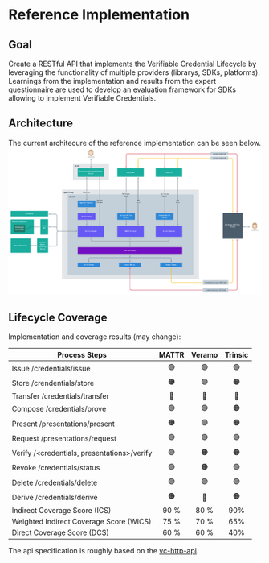 # Reference Implementation

## Goal

Create a RESTful API that implements the Verifiable Credential Lifecycle by leveraging the functionality of multiple providers (librarys, SDKs, platforms). Learnings from the implementation and results from the expert questionnaire are used to develop an evaluation framework for SDKs allowing to implement Verifiable Credentials.

## Architecture

The current architecure of the reference implementation can be seen below.
![architecure](./img/architecture.png)

## Lifecycle Coverage

Implementation and coverage results (may change):

| Process Steps                               | MATTR | Veramo | Trinsic |
| ------------------------------------------- | :---: | :----: | :-----: |
| Issue /credentials/issue                    |  🟢   |   🟢   |   🟢    |
| Store /crendentials/store                   |  🟠   |   🟢   |   🟠    |
| Transfer /credentials/transfer              |  🔴   |   🔴   |   🔴    |
| Compose /credentials/prove                  |  🟢   |   🟢   |   🟠    |
| Present /presentations/present              |  🟠   |   🟢   |   🟠    |
| Request /presentations/request              |  🟢   |   🟢   |   🟢    |
| Verify /<credentials, presentations>/verify |  🟢   |   🟠   |   🟠    |
| Revoke /credentials/status                  |  🟢   |   🟠   |   🟢    |
| Delete /credentials/delete                  |  🟢   |   🟢   |   🟢    |
| Derive /credentials/derive                  |  🟠   |   🔴   |   🟠    |
| Indirect Coverage Score (ICS)               | 90 %  |  80 %  |   90%   |
| Weighted Indirect Coverage Score (WICS)     | 75 %  |  70 %  |   65%   |
| Direct Coverage Score (DCS)                 | 60 %  |  60 %  |   40%   |

The api specification is roughly based on the [vc-http-api](https://github.com/w3c-ccg/vc-http-api).

